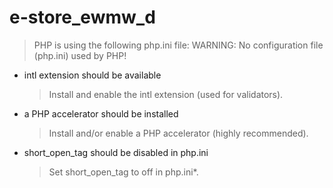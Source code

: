 # e-store_ewmw_d



> PHP is using the following php.ini file:
WARNING: No configuration file (php.ini) used by PHP!

* intl extension should be available
  > Install and enable the intl extension (used for validators).

* a PHP accelerator should be installed
  > Install and/or enable a PHP accelerator (highly recommended).

* short_open_tag should be disabled in php.ini
  > Set short_open_tag to off in php.ini*.

